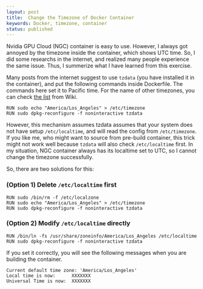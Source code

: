 ```yaml
---
layout: post
title:  Change the Timezone of Docker Container
keywords: Docker, timezone, container
status: published
---
```


Nvidia GPU Cloud (NGC) container is easy to use. However, I always got annoyed by the timezone inside the container, which shows UTC time. So, I did some researchs in the internet, and realized many people experience the same issue. Thus, I summerize what I have learned from this exercise.

<!--more-->

Many posts from the internet suggest to use `tzdata` (you have installed it in the container), and put the following commands inside Dockerfile. The commands here set it to Pacific time. For the name of other timezones, you can check [the list](https://en.wikipedia.org/wiki/List_of_tz_database_time_zones) from Wiki.

```
RUN sudo echo "America/Los_Angeles" > /etc/timezone
RUN sudo dpkg-reconfigure -f noninteractive tzdata
```

However, this mechanism assumes tzdata assumes that your system does not have setup `/etc/localtime`, and will read the config from `/etc/timezone`. If you like me, who might want to source from pre-build container, this trick might not work well because `tzdata` will also check `/etc/localtime` first. In my situation, NGC container always has its localtime set to UTC, so I cannot change the timezone successfully.

So, there are two solutions for this:

### (Option 1) Delete `/etc/localtime` first

```
RUN sudo /bin/rm -f /etc/localzone
RUN sudo echo "America/Los_Angeles" > /etc/timezone
RUN sudo dpkg-reconfigure -f noninteractive tzdata
```

### (Option 2) Modify `/etc/localtime` directly

```
RUN /bin/ln -fs /usr/share/zoneinfo/America/Los_Angeles /etc/localtime
RUN sudo dpkg-reconfigure -f noninteractive tzdata
```

If you set it correctly, you will see the following messages when you are building the container.

```
Current default time zone: 'America/Los_Angeles'
Local time is now:      XXXXXXX
Universal Time is now:  XXXXXXX
```
